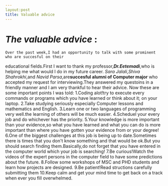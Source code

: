 ```yaml
---
layout:post
title: Valuable advice
---
```


# ***The valuable advice*** :
    Over the past week,I had an opportunity to talk with some prominent who are succesful on their
educational fields.First I want to thank my professor,***Dr.Eetemadi***,who is helping me what would I do in my future career.
*Sara Jalali*,*Shiva Shahrokhi*,and *Navid Parsa*,are**succesful alumni of Computer major** who accepted my request for interviewing.They answered my questoins in a friendly manner and I am very thankful to hear their advice.
Now these are some important points I was told:
1.Coding alot!try to execute every commands or programs which you have learned or think about it; on your laptop.
2.Take studying seriously especially Computer lessons and mathematics and English.
3.Learn one or two languages of programming very well.the learning of others will be much easier.
4.Scheduel your every job and do whichever has the priority.
5.Your knowledge is more important than your evidence,so what you have learned and what you can do is more important than where you have gotten your evidence from or your degree!
6.One of the biggest challenges at this job is being up to date.Sometimes there is times that you don't know something and that would be ok.But you should search finding them.Basically,do not forget that you have entered in the computer world which your job is searching!
7.Be curious!Watch the videos of the expert persons in the computer field to have some predictions about the future.
8.Follow some workshops of MSC and PHD students and learn how projects are designed.
9.Be patient!Read structions carefully submitting them
10.Keep calm and get your mind time to get  back on a track when ever you fill overwhelmed.